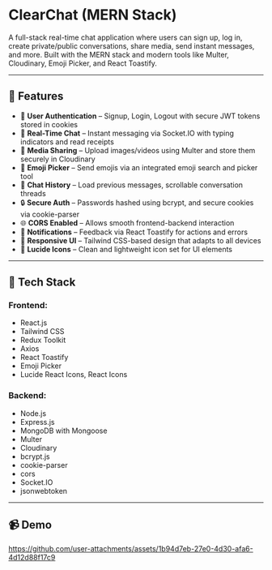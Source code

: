 #  ClearChat (MERN Stack)
A full-stack real-time chat application where users can sign up, log in, create private/public conversations, share media, send instant messages, and more. Built with the MERN stack and modern tools like Multer, Cloudinary, Emoji Picker, and React Toastify.

---

## 🚀 Features

- 👤 **User Authentication** – Signup, Login, Logout with secure JWT tokens stored in cookies
- 💬 **Real-Time Chat** – Instant messaging via Socket.IO with typing indicators and read receipts
- 📎 **Media Sharing** – Upload images/videos using Multer and store them securely in Cloudinary
- 🙂 **Emoji Picker** – Send emojis via an integrated emoji search and picker tool
- 🧾 **Chat History** – Load previous messages, scrollable conversation threads
- 🔒 **Secure Auth** – Passwords hashed using bcrypt, and secure cookies via cookie-parser
- 🌐 **CORS Enabled** – Allows smooth frontend-backend interaction
- 📣 **Notifications** – Feedback via React Toastify for actions and errors
- 💅 **Responsive UI** – Tailwind CSS-based design that adapts to all devices
- 🎨 **Lucide Icons** – Clean and lightweight icon set for UI elements

---

## 🧰 Tech Stack

### Frontend:
- React.js
- Tailwind CSS
- Redux Toolkit
- Axios
- React Toastify
- Emoji Picker
- Lucide React Icons, React Icons

### Backend:
- Node.js
- Express.js
- MongoDB with Mongoose
- Multer
- Cloudinary
- bcrypt.js
- cookie-parser
- cors
- Socket.IO
- jsonwebtoken

---

## 📹 Demo

https://github.com/user-attachments/assets/1b94d7eb-27e0-4d30-afa6-4d12d88f17c9
